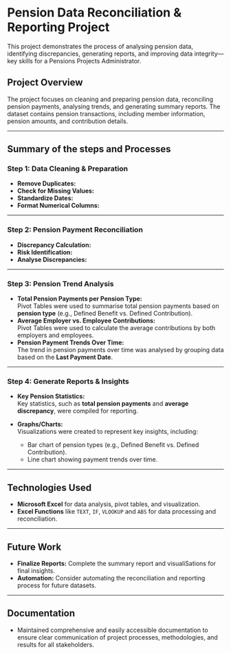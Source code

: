 # Pension Data Reconciliation & Reporting Project

This project demonstrates the process of analysing pension data, identifying discrepancies, generating reports, and improving data integrity—key skills for a Pensions Projects Administrator.

## Project Overview

The project focuses on cleaning and preparing pension data, reconciling pension payments, analysing trends, and generating summary reports. The dataset contains pension transactions, including member information, pension amounts, and contribution details.

---

## Summary of the steps and Processes

### **Step 1: Data Cleaning & Preparation**
- **Remove Duplicates:**    
- **Check for Missing Values:**  
- **Standardize Dates:**  
- **Format Numerical Columns:**  

---

### **Step 2: Pension Payment Reconciliation**
- **Discrepancy Calculation:**  
- **Risk Identification:**  
- **Analyse Discrepancies:**  

---

### **Step 3: Pension Trend Analysis**
- **Total Pension Payments per Pension Type:**  
  Pivot Tables were used to summarise total pension payments based on **pension type** (e.g., Defined Benefit vs. Defined Contribution).  
- **Average Employer vs. Employee Contributions:**  
  Pivot Tables were used to calculate the average contributions by both employers and employees.  
- **Pension Payment Trends Over Time:**  
  The trend in pension payments over time was analysed by grouping data based on the **Last Payment Date**.  

---

### **Step 4: Generate Reports & Insights**
- **Key Pension Statistics:**  
  Key statistics, such as **total pension payments** and **average discrepancy**, were compiled for reporting.  

- **Graphs/Charts:**  
  Visualizations were created to represent key insights, including:  
  - Bar chart of pension types (e.g., Defined Benefit vs. Defined Contribution).  
  - Line chart showing payment trends over time.  

---

## Technologies Used
- **Microsoft Excel** for data analysis, pivot tables, and visualization.
- **Excel Functions** like `TEXT`, `IF`, `VLOOKUP` and `ABS` for data processing and reconciliation.

---

## Future Work
- **Finalize Reports:** Complete the summary report and visualiSations for final insights.
- **Automation:** Consider automating the reconciliation and reporting process for future datasets.

---

## Documentation
- Maintained comprehensive and easily accessible documentation to ensure clear communication of project processes, methodologies, and results for all stakeholders.
